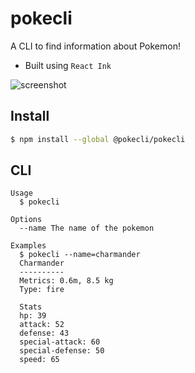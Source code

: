 # pokecli

A CLI to find information about Pokemon!

- Built using `React Ink`

![screenshot](https://i.imgur.com/3IV6kc1.png)

## Install

```bash
$ npm install --global @pokecli/pokecli
```

## CLI

```
Usage
  $ pokecli

Options
  --name The name of the pokemon

Examples
  $ pokecli --name=charmander
  Charmander
  ----------
  Metrics: 0.6m, 8.5 kg
  Type: fire

  Stats
  hp: 39
  attack: 52
  defense: 43
  special-attack: 60
  special-defense: 50
  speed: 65
```
